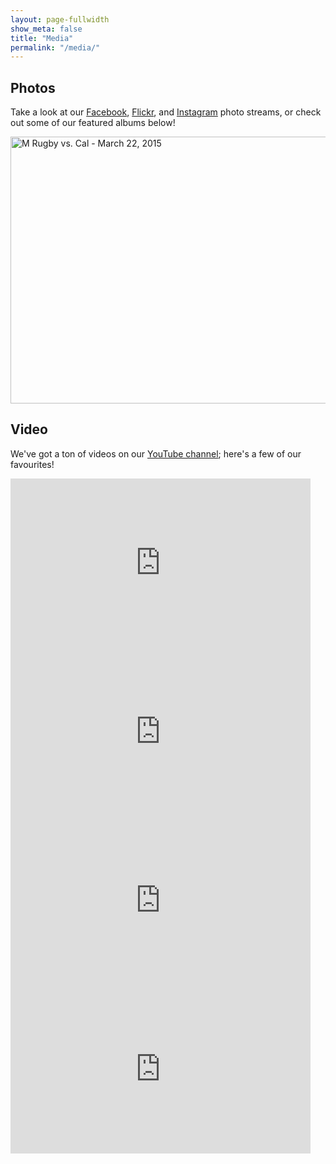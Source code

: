 ```yaml
---
layout: page-fullwidth
show_meta: false
title: "Media"
permalink: "/media/"
---
```


## Photos

Take a look at our [Facebook](https://www.facebook.com/ThunderbirdMB/photos_stream?tab=photos_albums), [Flickr](http://flickr.com/thunderbirdmb), and [Instagram](http://instagram.com/ubctmb) photo streams, or check out some of our featured albums below! 

<a data-flickr-embed="true" data-footer="true"  href="https://www.flickr.com/photos/thunderbirdmb/albums/72157651550476216" title="M Rugby vs. Cal - March 22, 2015"><img src="https://farm8.staticflickr.com/7634/16956716992_c07c017bc0_z.jpg" width="640" height="427" alt="M Rugby vs. Cal - March 22, 2015"></a><script async src="//embedr.flickr.com/assets/client-code.js" charset="utf-8"></script>

## Video

We've got a ton of videos on our [YouTube channel](http://youtube.com/thunderbirdmb); here's a few of our favourites!

<div class="row">
  <div class="small-12 medium-12 large-6 columns">
     <iframe width="480" height="270" src="https://www.youtube.com/embed/1Xu-NhUq2vU?ecver=2" frameborder="0" allowfullscreen></iframe>
  </div>
  <div class="small-12 medium-12 large-6 columns">
    <iframe width="480" height="270" src="https://www.youtube.com/embed/PJ8eEfmr5B8?rel=0" frameborder="0" allowfullscreen></iframe>
  </div>
</div>
<div class="row">
  <div class="small-12 medium-12 large-6 columns">
    <iframe width="480" height="270" src="https://www.youtube.com/embed/_HWM1HHci2M?ecver=2" frameborder="0" allowfullscreen></iframe>
  </div>
  <div class="small-12 medium-12 large-6 columns">
    <iframe width="480" height="270" src="https://www.youtube.com/embed/kRmH8LHSy04?rel=0" frameborder="0" allowfullscreen></iframe>
  </div>
</div>



